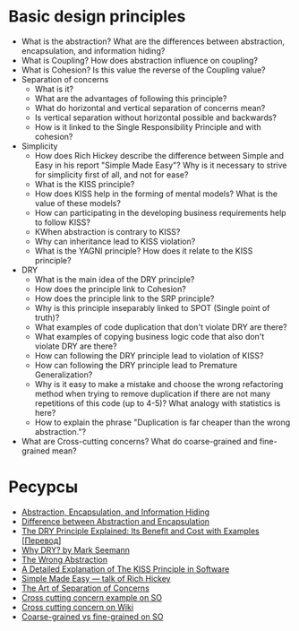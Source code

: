 # Basic design principles

* What is the abstraction? What are the differences between abstraction, encapsulation, and information hiding?
* What is Coupling? How does abstraction influence on coupling?
* What is Cohesion? Is this value the reverse of the Coupling value?
* Separation of concerns
  * What is it?
  * What are the advantages of following this principle?
  * What do horizontal and vertical separation of concerns mean?
  * Is vertical separation without horizontal possible and backwards?
  * How is it linked to the Single Responsibility Principle and with cohesion?
* Simplicity
  * How does Rich Hickey describe the difference between Simple and Easy in his report  "Simple Made Easy"? Why is it necessary to strive for simplicity first of all, and not for ease?
  * What is the KISS principle?
  * How does KISS help in the forming of mental models? What is the value of these models?
  * How can participating in the developing business requirements help to follow KISS?
  * КWhen abstraction is contrary to KISS?
  * Why can inheritance lead to KISS violation?
  * What is the YAGNI principle? How does it relate to the KISS principle?
* DRY
  * What is the main idea of the DRY principle?
  * How does the principle link to Cohesion?
  * How does the principle link to the SRP principle?
  * Why is this principle inseparably linked to SPOT (Single point of truth)?
  * What examples of code duplication that don't violate DRY are there?
  * What examples of copying business logic code that also don't violate DRY are there?
  * How can following the DRY principle lead to violation of KISS?
  * How can following the DRY principle lead to Premature Generalization?
  * Why is it easy to make a mistake and choose the wrong refactoring method when trying to remove duplication if there are not many repetitions of this code (up to 4-5)? What analogy with statistics is here?
  * How to explain the phrase "Duplication is far cheaper than the wrong abstraction."?
* What are Cross-cutting concerns? What do coarse-grained and fine-grained mean?

# Ресурсы

* [Abstraction, Encapsulation, and Information Hiding](http://www.tonymarston.co.uk/php-mysql/abstraction.txt)
* [Difference between Abstraction and Encapsulation](https://www.guru99.com/difference-between-abstraction-and-encapsulation.html#2)
* [The DRY Principle Explained: Its Benefit and Cost with Examples](https://thevaluable.dev/dry-principle-explained/) [[Перевод](https://habr.com/ru/company/mailru/blog/349978/)]
* [Why DRY? by Mark Seemann](https://blog.ploeh.dk/2014/08/07/why-dry/)
* [The Wrong Abstraction](https://www.sandimetz.com/blog/2016/1/20/the-wrong-abstraction)
* [A Detailed Explanation of The KISS Principle in Software](https://thevaluable.dev/kiss-principle-explained/)
* [Simple Made Easy — talk of Rich Hickey](https://www.infoq.com/presentations/Simple-Made-Easy/)
* [The Art of Separation of Concerns](http://aspiringcraftsman.com/2008/01/03/art-of-separation-of-concerns/)
* [Cross cutting concern example on SO](https://stackoverflow.com/questions/23700540/cross-cutting-concern-example)
* [Cross cutting concern on Wiki](https://en.wikipedia.org/wiki/Cross-cutting_concern)
* [Coarse-grained vs fine-grained on SO](https://stackoverflow.com/questions/3766845/coarse-grained-vs-fine-grained)
